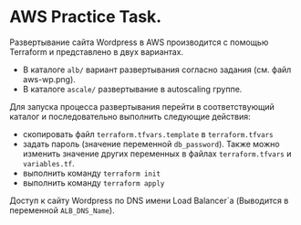# AWS Practice Task.
Развертывание сайта Wordpress в AWS производится с помощью Terraform и представлено в двух вариантах.
- В каталоге ```alb/``` вариант развертывания согласно задания (см. файл aws-wp.png).
- В каталоге ```ascale/``` развертывание в autoscaling группе.

Для запуска процесса развертывания перейти в соответствующий каталог и последовательно выполнить следующие действия:
- скопировать файл ```terraform.tfvars.template``` в ```terraform.tfvars```
- задать пароль (значение переменной ```db_password```). Также можно изменить значение других переменных в файлах ```terraform.tfvars``` и ```variables.tf```.
- выполнить команду ``` terraform init ```
- выполнить команду ``` terraform apply ```

Доступ к сайту Wordpress по DNS имени Load Balancer`a (Выводится в переменной ```ALB_DNS_Name```).

